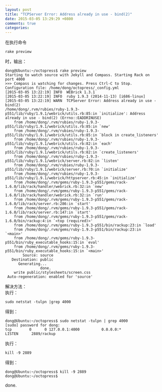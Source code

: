 ```yaml
---
layout: post
title: "TCPServer Error: Address already in use - bind(2)"
date: 2015-03-05 13:29:29 +0800
comments: true
categories: 
---
```

在执行命令  

	rake preview

时，输出：  

	dong@Ubuntu:~/octopress$ rake preview  
	Starting to watch source with Jekyll and Compass. Starting Rack on port 4000  
	>>> Compass is watching for changes. Press Ctrl-C to Stop.  
	Configuration file: /home/dong/octopress/_config.yml  
	[2015-03-05 13:22:19] INFO  WEBrick 1.3.1  
	[2015-03-05 13:22:19] INFO  ruby 1.9.3 (2014-11-13) [i686-linux]  
	[2015-03-05 13:22:19] WARN  TCPServer Error: Address already in use - bind(2)  
	/home/dong/.rvm/rubies/ruby-1.9.3-p551/lib/ruby/1.9.1/webrick/utils.rb:85:in `initialize': Address already in use - bind(2) (Errno::EADDRINUSE)
		from /home/dong/.rvm/rubies/ruby-1.9.3-p551/lib/ruby/1.9.1/webrick/utils.rb:85:in `new'
		from /home/dong/.rvm/rubies/ruby-1.9.3-p551/lib/ruby/1.9.1/webrick/utils.rb:85:in `block in create_listeners'
		from /home/dong/.rvm/rubies/ruby-1.9.3-p551/lib/ruby/1.9.1/webrick/utils.rb:82:in `each'
		from /home/dong/.rvm/rubies/ruby-1.9.3-p551/lib/ruby/1.9.1/webrick/utils.rb:82:in `create_listeners'
		from /home/dong/.rvm/rubies/ruby-1.9.3-p551/lib/ruby/1.9.1/webrick/server.rb:82:in `listen'
		from /home/dong/.rvm/rubies/ruby-1.9.3-p551/lib/ruby/1.9.1/webrick/server.rb:70:in `initialize'
		from /home/dong/.rvm/rubies/ruby-1.9.3-p551/lib/ruby/1.9.1/webrick/httpserver.rb:45:in `initialize'
		from /home/dong/.rvm/gems/ruby-1.9.3-p551/gems/rack-1.6.0/lib/rack/handler/webrick.rb:32:in `new'
		from /home/dong/.rvm/gems/ruby-1.9.3-p551/gems/rack-1.6.0/lib/rack/handler/webrick.rb:32:in `run'
		from /home/dong/.rvm/gems/ruby-1.9.3-p551/gems/rack-1.6.0/lib/rack/server.rb:286:in `start'
		from /home/dong/.rvm/gems/ruby-1.9.3-p551/gems/rack-1.6.0/lib/rack/server.rb:147:in `start'
		from /home/dong/.rvm/gems/ruby-1.9.3-p551/gems/rack-1.6.0/bin/rackup:4:in `<top (required)>'
		from /home/dong/.rvm/gems/ruby-1.9.3-p551/bin/rackup:23:in `load'
		from /home/dong/.rvm/gems/ruby-1.9.3-p551/bin/rackup:23:in `<main>'
		from /home/dong/.rvm/gems/ruby-1.9.3-p551/bin/ruby_executable_hooks:15:in `eval'
		from /home/dong/.rvm/gems/ruby-1.9.3-p551/bin/ruby_executable_hooks:15:in `<main>'
            Source: source
       Destination: public
	      Generating... 
                    done.
	    write public/stylesheets/screen.css
	 Auto-regeneration: enabled for 'source'

解决方法：  
执行：  

	sudo netstat -tulpn |grep 4000

得到：

	dong@Ubuntu:~/octopress$ sudo netstat -tulpn | grep 4000
	[sudo] password for dong: 
	tcp        0      0 127.0.0.1:4000          0.0.0.0:*               LISTEN      2889/rackup  

执行：  

	kill -9 2889

得到：  

	dong@Ubuntu:~/octopress$ kill -9 2889
	dong@Ubuntu:~/octopress$

done.
